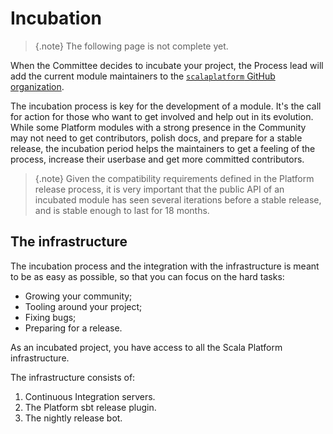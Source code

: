# Incubation

> {.note}
> The following page is not complete yet.

When the Committee decides to incubate your project, the Process lead
will add the current module maintainers to the [`scalaplatform` GitHub organization](https://github.com/scalaplatform).

The incubation process is key for the development of a module. It's the call for
action for those who want to get involved and help out in its evolution. While
some Platform modules with a strong presence in the Community may not need to get
contributors, polish docs, and prepare for a stable release, the incubation period
helps the maintainers to get a feeling of the process, increase their userbase and get
more committed contributors.

> {.note}
> Given the compatibility requirements defined in the Platform release process, it
> is very important that the public API of an incubated module has seen several iterations
> before a stable release, and is stable enough to last for 18 months.

## The infrastructure

The incubation process and the integration with the infrastructure
is meant to be as easy as possible, so that you can focus on the hard tasks:
* Growing your community;
* Tooling around your project;
* Fixing bugs;
* Preparing for a release.

As an incubated project, you have access to all the Scala Platform infrastructure.

The infrastructure consists of:

1. Continuous Integration servers.
1. The Platform sbt release plugin.
1. The nightly release bot.
